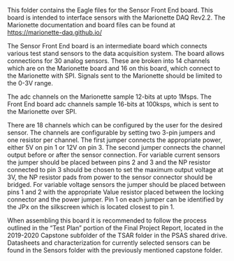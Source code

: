 This folder contains the Eagle files for the Sensor Front End board. This board is intended to interface sensors with the Marionette DAQ Rev2.2. The Marionette documentation and board files can be found at https://marionette-daq.github.io/ 

The Sensor Front End board is an intermediate board which connects various test stand sensors to the data acquisition system.  The board allows connections for 30 analog sensors. These are broken into 14 channels which are on the Marionette board and 16 on this board, which connect to the Marionette with SPI.  Signals sent to the Marionette should be limited to the  0-3V range.

The adc channels on the Marionette sample 12-bits at upto 1Msps. The Front End board adc channels sample 16-bits at 100ksps, which is sent to the Marionette over SPI.

There are 18 channels which can be configured by the user for the desired sensor.  The channels are configurable by setting two 3-pin jumpers and one resistor per channel.  The first jumper connects the appropriate power, either 5V on pin 1 or 12V on pin 3.  The second jumper connects the channel output before or after the sensor connection.  For variable current sensors the jumper should be placed between pins 2 and 3 and the NP resistor connected to pin 3 should be chosen to set the maximum output voltage at 3V, the NP resistor pads from power to the sensor connector should be bridged.  For variable voltage sensors the jumper should be placed between pins 1 and 2 with the appropriate Value resistor placed between the locking connector and the power jumper.  Pin 1 on each jumper can be identified by the JPx on the silkscreen which is located closest to pin 1.

When assembling this board it is recommended to follow the process outlined in the “Test Plan” portion of the Final Project Report, located in the 2019-2020 Capstone subfolder of the TSAR folder in the PSAS shared drive. Datasheets and characterization for currently selected sensors can be found in the Sensors folder with the previously mentioned capstone folder. 

